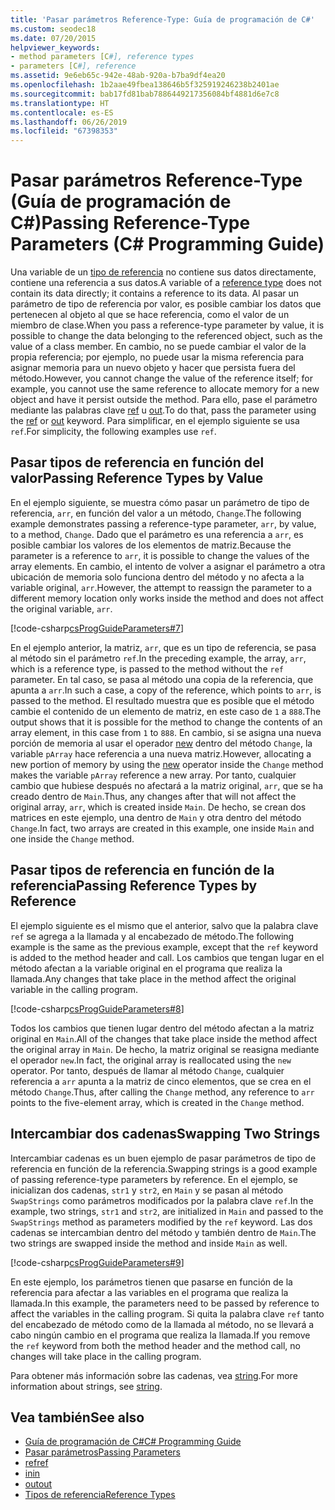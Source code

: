 ```yaml
---
title: 'Pasar parámetros Reference-Type: Guía de programación de C#'
ms.custom: seodec18
ms.date: 07/20/2015
helpviewer_keywords:
- method parameters [C#], reference types
- parameters [C#], reference
ms.assetid: 9e6eb65c-942e-48ab-920a-b7ba9df4ea20
ms.openlocfilehash: 1b2aae49fbea138646b5f325919246238b2401ae
ms.sourcegitcommit: bab17fd81bab7886449217356084bf4881d6e7c8
ms.translationtype: HT
ms.contentlocale: es-ES
ms.lasthandoff: 06/26/2019
ms.locfileid: "67398353"
---
```

# <a name="passing-reference-type-parameters-c-programming-guide"></a><span data-ttu-id="6439e-102">Pasar parámetros Reference-Type (Guía de programación de C#)</span><span class="sxs-lookup"><span data-stu-id="6439e-102">Passing Reference-Type Parameters (C# Programming Guide)</span></span>
<span data-ttu-id="6439e-103">Una variable de un [tipo de referencia](../../../csharp/language-reference/keywords/reference-types.md) no contiene sus datos directamente, contiene una referencia a sus datos.</span><span class="sxs-lookup"><span data-stu-id="6439e-103">A variable of a [reference type](../../../csharp/language-reference/keywords/reference-types.md) does not contain its data directly; it contains a reference to its data.</span></span> <span data-ttu-id="6439e-104">Al pasar un parámetro de tipo de referencia por valor, es posible cambiar los datos que pertenecen al objeto al que se hace referencia, como el valor de un miembro de clase.</span><span class="sxs-lookup"><span data-stu-id="6439e-104">When you pass a reference-type parameter by value, it is possible to change the data belonging to the referenced object, such as the value of a class member.</span></span> <span data-ttu-id="6439e-105">En cambio, no se puede cambiar el valor de la propia referencia; por ejemplo, no puede usar la misma referencia para asignar memoria para un nuevo objeto y hacer que persista fuera del método.</span><span class="sxs-lookup"><span data-stu-id="6439e-105">However, you cannot change the value of the reference itself; for example, you cannot use the same reference to allocate memory for a new object and have it persist outside the method.</span></span> <span data-ttu-id="6439e-106">Para ello, pase el parámetro mediante las palabras clave [ref](../../../csharp/language-reference/keywords/ref.md) u [out](../../../csharp/language-reference/keywords/out-parameter-modifier.md).</span><span class="sxs-lookup"><span data-stu-id="6439e-106">To do that, pass the parameter using the [ref](../../../csharp/language-reference/keywords/ref.md) or [out](../../../csharp/language-reference/keywords/out-parameter-modifier.md) keyword.</span></span> <span data-ttu-id="6439e-107">Para simplificar, en el ejemplo siguiente se usa `ref`.</span><span class="sxs-lookup"><span data-stu-id="6439e-107">For simplicity, the following examples use `ref`.</span></span>  
  
## <a name="passing-reference-types-by-value"></a><span data-ttu-id="6439e-108">Pasar tipos de referencia en función del valor</span><span class="sxs-lookup"><span data-stu-id="6439e-108">Passing Reference Types by Value</span></span>  
 <span data-ttu-id="6439e-109">En el ejemplo siguiente, se muestra cómo pasar un parámetro de tipo de referencia, `arr`, en función del valor a un método, `Change`.</span><span class="sxs-lookup"><span data-stu-id="6439e-109">The following example demonstrates passing a reference-type parameter, `arr`, by value, to a method, `Change`.</span></span> <span data-ttu-id="6439e-110">Dado que el parámetro es una referencia a `arr`, es posible cambiar los valores de los elementos de matriz.</span><span class="sxs-lookup"><span data-stu-id="6439e-110">Because the parameter is a reference to `arr`, it is possible to change the values of the array elements.</span></span> <span data-ttu-id="6439e-111">En cambio, el intento de volver a asignar el parámetro a otra ubicación de memoria solo funciona dentro del método y no afecta a la variable original, `arr`.</span><span class="sxs-lookup"><span data-stu-id="6439e-111">However, the attempt to reassign the parameter to a different memory location only works inside the method and does not affect the original variable, `arr`.</span></span>  
  
 [!code-csharp[csProgGuideParameters#7](~/samples/snippets/csharp/VS_Snippets_VBCSharp/csProgGuideParameters/CS/Parameters.cs#7)]  
  
 <span data-ttu-id="6439e-112">En el ejemplo anterior, la matriz, `arr`, que es un tipo de referencia, se pasa al método sin el parámetro `ref`.</span><span class="sxs-lookup"><span data-stu-id="6439e-112">In the preceding example, the array, `arr`, which is a reference type, is passed to the method without the `ref` parameter.</span></span> <span data-ttu-id="6439e-113">En tal caso, se pasa al método una copia de la referencia, que apunta a `arr`.</span><span class="sxs-lookup"><span data-stu-id="6439e-113">In such a case, a copy of the reference, which points to `arr`, is passed to the method.</span></span> <span data-ttu-id="6439e-114">El resultado muestra que es posible que el método cambie el contenido de un elemento de matriz, en este caso de `1` a `888`.</span><span class="sxs-lookup"><span data-stu-id="6439e-114">The output shows that it is possible for the method to change the contents of an array element, in this case from `1` to `888`.</span></span> <span data-ttu-id="6439e-115">En cambio, si se asigna una nueva porción de memoria al usar el operador [new](../../../csharp/language-reference/operators/new-operator.md) dentro del método `Change`, la variable `pArray` hace referencia a una nueva matriz.</span><span class="sxs-lookup"><span data-stu-id="6439e-115">However, allocating a new portion of memory by using the [new](../../../csharp/language-reference/operators/new-operator.md) operator inside the `Change` method makes the variable `pArray` reference a new array.</span></span> <span data-ttu-id="6439e-116">Por tanto, cualquier cambio que hubiese después no afectará a la matriz original, `arr`, que se ha creado dentro de `Main`.</span><span class="sxs-lookup"><span data-stu-id="6439e-116">Thus, any changes after that will not affect the original array, `arr`, which is created inside `Main`.</span></span> <span data-ttu-id="6439e-117">De hecho, se crean dos matrices en este ejemplo, una dentro de `Main` y otra dentro del método `Change`.</span><span class="sxs-lookup"><span data-stu-id="6439e-117">In fact, two arrays are created in this example, one inside `Main` and one inside the `Change` method.</span></span>  
  
## <a name="passing-reference-types-by-reference"></a><span data-ttu-id="6439e-118">Pasar tipos de referencia en función de la referencia</span><span class="sxs-lookup"><span data-stu-id="6439e-118">Passing Reference Types by Reference</span></span>  
 <span data-ttu-id="6439e-119">El ejemplo siguiente es el mismo que el anterior, salvo que la palabra clave `ref` se agrega a la llamada y al encabezado de método.</span><span class="sxs-lookup"><span data-stu-id="6439e-119">The following example is the same as the previous example, except that the `ref` keyword is added to the method header and call.</span></span> <span data-ttu-id="6439e-120">Los cambios que tengan lugar en el método afectan a la variable original en el programa que realiza la llamada.</span><span class="sxs-lookup"><span data-stu-id="6439e-120">Any changes that take place in the method affect the original variable in the calling program.</span></span>  
  
 [!code-csharp[csProgGuideParameters#8](~/samples/snippets/csharp/VS_Snippets_VBCSharp/csProgGuideParameters/CS/Parameters.cs#8)]  
  
 <span data-ttu-id="6439e-121">Todos los cambios que tienen lugar dentro del método afectan a la matriz original en `Main`.</span><span class="sxs-lookup"><span data-stu-id="6439e-121">All of the changes that take place inside the method affect the original array in `Main`.</span></span> <span data-ttu-id="6439e-122">De hecho, la matriz original se reasigna mediante el operador `new`.</span><span class="sxs-lookup"><span data-stu-id="6439e-122">In fact, the original array is reallocated using the `new` operator.</span></span> <span data-ttu-id="6439e-123">Por tanto, después de llamar al método `Change`, cualquier referencia a `arr` apunta a la matriz de cinco elementos, que se crea en el método `Change`.</span><span class="sxs-lookup"><span data-stu-id="6439e-123">Thus, after calling the `Change` method, any reference to `arr` points to the five-element array, which is created in the `Change` method.</span></span>  
  
## <a name="swapping-two-strings"></a><span data-ttu-id="6439e-124">Intercambiar dos cadenas</span><span class="sxs-lookup"><span data-stu-id="6439e-124">Swapping Two Strings</span></span>  
 <span data-ttu-id="6439e-125">Intercambiar cadenas es un buen ejemplo de pasar parámetros de tipo de referencia en función de la referencia.</span><span class="sxs-lookup"><span data-stu-id="6439e-125">Swapping strings is a good example of passing reference-type parameters by reference.</span></span> <span data-ttu-id="6439e-126">En el ejemplo, se inicializan dos cadenas, `str1` y `str2`, en `Main` y se pasan al método `SwapStrings` como parámetros modificados por la palabra clave `ref`.</span><span class="sxs-lookup"><span data-stu-id="6439e-126">In the example, two strings, `str1` and `str2`, are initialized in `Main` and passed to the `SwapStrings` method as parameters modified by the `ref` keyword.</span></span> <span data-ttu-id="6439e-127">Las dos cadenas se intercambian dentro del método y también dentro de `Main`.</span><span class="sxs-lookup"><span data-stu-id="6439e-127">The two strings are swapped inside the method and inside `Main` as well.</span></span>  
  
 [!code-csharp[csProgGuideParameters#9](~/samples/snippets/csharp/VS_Snippets_VBCSharp/csProgGuideParameters/CS/Parameters.cs#9)]  
  
 <span data-ttu-id="6439e-128">En este ejemplo, los parámetros tienen que pasarse en función de la referencia para afectar a las variables en el programa que realiza la llamada.</span><span class="sxs-lookup"><span data-stu-id="6439e-128">In this example, the parameters need to be passed by reference to affect the variables in the calling program.</span></span> <span data-ttu-id="6439e-129">Si quita la palabra clave `ref` tanto del encabezado de método como de la llamada al método, no se llevará a cabo ningún cambio en el programa que realiza la llamada.</span><span class="sxs-lookup"><span data-stu-id="6439e-129">If you remove the `ref` keyword from both the method header and the method call, no changes will take place in the calling program.</span></span>  
  
 <span data-ttu-id="6439e-130">Para obtener más información sobre las cadenas, vea [string](../../../csharp/language-reference/keywords/string.md).</span><span class="sxs-lookup"><span data-stu-id="6439e-130">For more information about strings, see [string](../../../csharp/language-reference/keywords/string.md).</span></span>  
  
## <a name="see-also"></a><span data-ttu-id="6439e-131">Vea también</span><span class="sxs-lookup"><span data-stu-id="6439e-131">See also</span></span>

- [<span data-ttu-id="6439e-132">Guía de programación de C#</span><span class="sxs-lookup"><span data-stu-id="6439e-132">C# Programming Guide</span></span>](../../../csharp/programming-guide/index.md)
- [<span data-ttu-id="6439e-133">Pasar parámetros</span><span class="sxs-lookup"><span data-stu-id="6439e-133">Passing Parameters</span></span>](../../../csharp/programming-guide/classes-and-structs/passing-parameters.md)
- [<span data-ttu-id="6439e-134">ref</span><span class="sxs-lookup"><span data-stu-id="6439e-134">ref</span></span>](../../../csharp/language-reference/keywords/ref.md)
- [<span data-ttu-id="6439e-135">in</span><span class="sxs-lookup"><span data-stu-id="6439e-135">in</span></span>](../../../csharp/language-reference/keywords/in-parameter-modifier.md)
- [<span data-ttu-id="6439e-136">out</span><span class="sxs-lookup"><span data-stu-id="6439e-136">out</span></span>](../../../csharp/language-reference/keywords/out.md)
- [<span data-ttu-id="6439e-137">Tipos de referencia</span><span class="sxs-lookup"><span data-stu-id="6439e-137">Reference Types</span></span>](../../../csharp/language-reference/keywords/reference-types.md)
